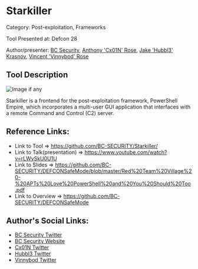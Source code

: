 # Starkiller

Category: Post-exploitation, Frameworks

Tool Presented at: Defcon 28

Author/presenter: [BC Security](https://github.com/BC-SECURITY), [Anthony 'Cx01N' Rose](https://github.com/Cx01N), [Jake 'Hubbl3' Krasnov](https://github.com/Hubbl3), [Vincent 'Vinnybod' Rose](https://github.com/vinnybod)

## Tool Description
![Image if any](https://github.com/BC-SECURITY/Starkiller/raw/main/src/assets/icon.png)

Starkiller is a frontend for the post-exploitation framework, PowerShell Empire, which incorporates a multi-user GUI application that interfaces with a remote Command and Control (C2) server.

## Reference Links:
- Link to Tool => https://github.com/BC-SECURITY/Starkiller/
- Link to Talk(presentation) => https://www.youtube.com/watch?v=rLWySkU0U1U
- Link to Slides => https://github.com/BC-SECURITY/DEFCONSafeMode/blob/master/Red%20Team%20Village%20-%20APTs%20Love%20PowerShell%20and%20You%20Should%20Too.pdf
- Link to Overview => https://github.com/BC-SECURITY/DEFCONSafeMode

## Author's Social Links:
- [BC Security Twitter](https://twitter.com/BCSecurity)
- [BC Security Website](https://www.bc-security.org/)
- [Cx01N Twitter](https://twitter.com/Cx01N_) 
- [Hubbl3 Twitter](https://twitter.com/_Hubbl3)
- [Vinnybod Twitter](https://twitter.com/_vinnybod)
